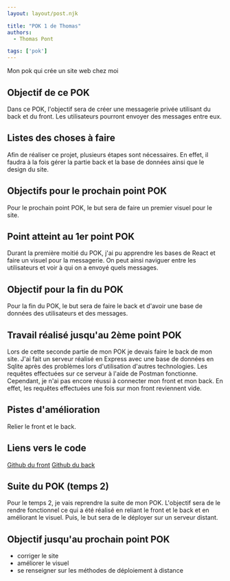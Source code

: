 ```yaml
---
layout: layout/post.njk

title: "POK 1 de Thomas"
authors:
  - Thomas Pont

tags: ['pok']
---
```


<!-- début résumé -->

Mon  pok qui crée un site web chez moi
<!-- fin résumé -->

## Objectif de ce POK

Dans ce POK, l'objectif sera de créer une messagerie privée utilisant du back et du front. Les utilisateurs pourront envoyer des messages entre eux.

## Listes des choses à faire

Afin de réaliser ce projet, plusieurs étapes sont nécessaires.
En effet, il faudra à la fois gérer la partie back et la base de données ainsi que le design du site.

## Objectifs pour le prochain point POK

Pour le prochain point POK, le but sera de faire un premier visuel pour le site.

## Point atteint au 1er point POK

Durant la première moitié du POK, j'ai pu apprendre les bases de React et faire un visuel pour la messagerie. On peut ainsi naviguer entre les utilisateurs et voir à qui on a envoyé quels messages.

## Objectif pour la fin du POK

Pour la fin du POK, le but sera de faire le back et d'avoir une base de données des utilisateurs et des messages.

## Travail réalisé jusqu'au 2ème point POK

Lors de cette seconde partie de mon POK je devais faire le back de mon site. J'ai fait un serveur réalisé en Express avec une base de données en Sqlite après des problèmes lors d'utilisation d'autres technologies.
Les requêtes effectuées sur ce serveur à l'aide de Postman fonctionne. Cependant, je n'ai pas encore réussi à connecter mon front et mon back. En effet, les requêtes effectuées une fois sur mon front reviennent vide.

## Pistes d'amélioration

Relier le front et le back.

## Liens vers le code

[Github du front](https://github.com/ThomasP04/Mon-site-chez-moi)
[Github du back](https://github.com/ThomasP04/Mon-site-chez-moi-back)




## Suite du POK (temps 2)

Pour le temps 2, je vais reprendre la suite de mon POK. L'objectif sera de le rendre fonctionnel ce qui a été réalisé en reliant le front et le back et en améliorant le visuel. Puis, le but sera de le déployer sur un serveur distant.

## Objectif jusqu'au prochain point POK

- corriger le site
- améliorer le visuel
- se renseigner sur les méthodes de déploiement à distance
